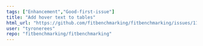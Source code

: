 ```yaml
---
tags: ["Enhancement","Good-first-issue"]
title: "Add hover text to tables"
html_url: "https://github.com/fitbenchmarking/fitbenchmarking/issues/1175"
user: "tyronerees"
repo: "fitbenchmarking/fitbenchmarking"
---
```


